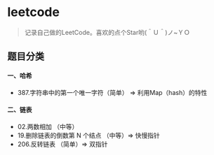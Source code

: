 # leetcode


> 记录自己做的LeetCode。喜欢的点个Star哟(＾Ｕ＾)ノ~ＹＯ

## 题目分类
#### 一、哈希
- 387.字符串中的第一个唯一字符（简单） => 利用Map（hash）的特性
   
#### 二、链表
- 02.两数相加 （中等）
- 19.删除链表的倒数第 N 个结点 （中等）=> 快慢指针
- 206.反转链表 （简单）=> 双指针

